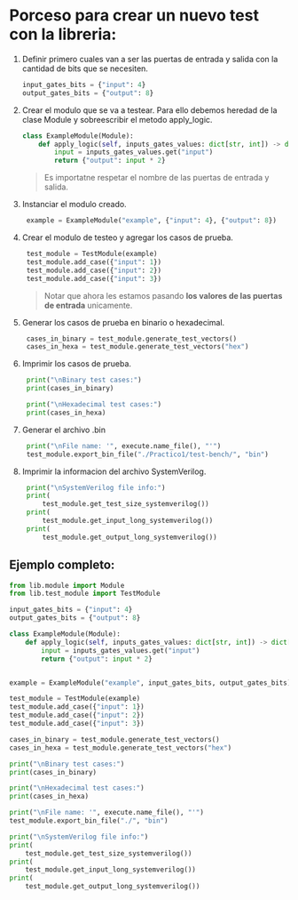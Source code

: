 # Porceso para crear un nuevo test con la libreria:

1. Definir primero cuales van a ser las puertas de entrada y salida con la cantidad de bits que se necesiten.
   ```python
   input_gates_bits = {"input": 4}
   output_gates_bits = {"output": 8}
   ```
2. Crear el modulo que se va a testear. Para ello debemos heredad de la clase Module y sobreescribir el metodo apply_logic.
   ```python
   class ExampleModule(Module):
       def apply_logic(self, inputs_gates_values: dict[str, int]) -> dict[str, int]:
           input = inputs_gates_values.get("input")
           return {"output": input * 2}
   ```
   > Es importatne respetar el nombre de las puertas de entrada y salida.
3. Instanciar el modulo creado.
   ```python
    example = ExampleModule("example", {"input": 4}, {"output": 8})
   ```
4. Crear el modulo de testeo y agregar los casos de prueba.
   ```python
    test_module = TestModule(example)
    test_module.add_case({"input": 1})
    test_module.add_case({"input": 2})
    test_module.add_case({"input": 3})
   ```
   > Notar que ahora les estamos pasando **los valores de las puertas de entrada** unicamente.
5. Generar los casos de prueba en binario o hexadecimal.
   ```python
    cases_in_binary = test_module.generate_test_vectors()
    cases_in_hexa = test_module.generate_test_vectors("hex")
   ```
6. Imprimir los casos de prueba.

   ```python
    print("\nBinary test cases:")
    print(cases_in_binary)

    print("\nHexadecimal test cases:")
    print(cases_in_hexa)
   ```

7. Generar el archivo .bin

   ```python
    print("\nFile name: '", execute.name_file(), "'")
    test_module.export_bin_file("./Practico1/test-bench/", "bin")

   ```

8. Imprimir la informacion del archivo SystemVerilog.
   ```python
    print("\nSystemVerilog file info:")
    print(
        test_module.get_test_size_systemverilog())
    print(
        test_module.get_input_long_systemverilog())
    print(
        test_module.get_output_long_systemverilog())
   ```

## Ejemplo completo:

```python
from lib.module import Module
from lib.test_module import TestModule

input_gates_bits = {"input": 4}
output_gates_bits = {"output": 8}

class ExampleModule(Module):
    def apply_logic(self, inputs_gates_values: dict[str, int]) -> dict[str, int]:
        input = inputs_gates_values.get("input")
        return {"output": input * 2}


example = ExampleModule("example", input_gates_bits, output_gates_bits)

test_module = TestModule(example)
test_module.add_case({"input": 1})
test_module.add_case({"input": 2})
test_module.add_case({"input": 3})

cases_in_binary = test_module.generate_test_vectors()
cases_in_hexa = test_module.generate_test_vectors("hex")

print("\nBinary test cases:")
print(cases_in_binary)

print("\nHexadecimal test cases:")
print(cases_in_hexa)

print("\nFile name: '", execute.name_file(), "'")
test_module.export_bin_file("./", "bin")

print("\nSystemVerilog file info:")
print(
    test_module.get_test_size_systemverilog())
print(
    test_module.get_input_long_systemverilog())
print(
    test_module.get_output_long_systemverilog())

```

